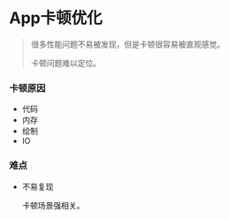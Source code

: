 # App卡顿优化

> 很多性能问题不易被发现，但是卡顿很容易被直观感觉。
>
> 卡顿问题难以定位。

### 卡顿原因

* 代码
* 内存
* 绘制
* IO

### 难点

* 不易复现

  卡顿场景强相关。



